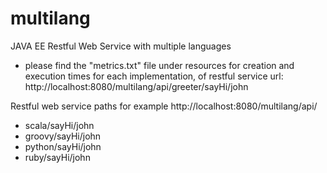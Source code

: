 # multilang
JAVA EE Restful Web Service with multiple languages

- please find the "metrics.txt" file under resources for creation and execution times for each implementation, of restful service url: http://localhost:8080/multilang/api/greeter/sayHi/john

Restful web service paths for example http://localhost:8080/multilang/api/
- scala/sayHi/john
- groovy/sayHi/john
- python/sayHi/john
- ruby/sayHi/john

